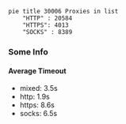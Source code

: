 
```mermaid
pie title 30006 Proxies in list
    "HTTP" : 20584
    "HTTPS": 4013
    "SOCKS" : 8389
```

### Some Info
#### Average Timeout

- mixed: 3.5s
- http: 1.9s
- https: 8.6s
- socks: 6.5s